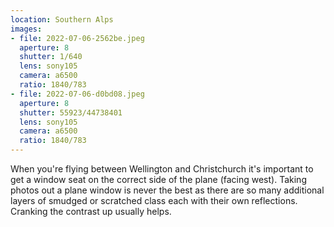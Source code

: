 ```yaml
---
location: Southern Alps
images:
- file: 2022-07-06-2562be.jpeg
  aperture: 8
  shutter: 1/640
  lens: sony105
  camera: a6500
  ratio: 1840/783
- file: 2022-07-06-d0bd08.jpeg
  aperture: 8
  shutter: 55923/44738401
  lens: sony105
  camera: a6500
  ratio: 1840/783
---
```


When you're flying between Wellington and Christchurch it's important to get a window seat on the correct side of the plane (facing west). Taking photos out a plane window is never the best as there are so many additional layers of smudged or scratched class each with their own reflections. Cranking the contrast up usually helps.
